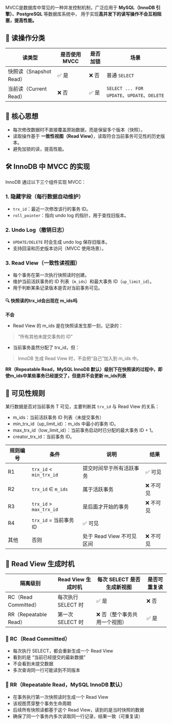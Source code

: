 MVCC是数据库中常见的一种并发控制机制，广泛应用于 **MySQL（InnoDB 引擎）、PostgreSQL** 等数据库系统中，
用于实现**高并发下的读写操作不会互相阻塞，提高性能。**


## 🔎 读操作分类

| 读类型 | 是否使用 MVCC | 是否加锁 | 场景 |
|--------|----------------|-----------|------|
| 快照读（Snapshot Read） | ✅ 是 | ❌ 否 | 普通 `SELECT` |
| 当前读（Current Read） | ❌ 否 | ✅ 是 | `SELECT ... FOR UPDATE`、`UPDATE`、`DELETE` |

## 📌 核心思想
- 每次修改数据时不直接覆盖原始数据，而是保留多个版本（快照）。
- 读取操作基于 **一致性视图（Read View）**，读取符合当前事务可见性的历史版本。
- 避免加锁的读，提高性能。

## 🛠 InnoDB 中 MVCC 的实现

InnoDB 通过以下三个组件实现 MVCC：

### 1. 隐藏字段（每行数据自动维护）

- `trx_id`：最近一次修改该行的事务 ID。
- `roll_pointer`：指向 undo log 的指针，用于查找旧版本。

### 2. Undo Log（撤销日志）

- `UPDATE/DELETE` 时会生成 undo log 保存旧版本。
- 支持回滚和历史版本访问（MVCC 使用场景）。

### 3. Read View（一致性读视图）

- 每个事务在第一次执行快照读时创建。
- 维护当前活跃事务的 ID 列表（`m_ids`）和最大事务 ID（`up_limit_id`）。
- 用于判断某条记录版本是否对当前事务可见。
#### 🔍 快照读的trx_id会出现在 m_ids吗
**不会**
- Read View 的 m_ids 是在快照读发生那一刻，记录的：
>“所有其他未提交事务的 ID”
- 当前事务虽然分配了 trx_id，但：
>InnoDB 生成 Read View 时，不会把“自己”加入到 m_ids 中。

**RR（Repeatable Read，MySQL InnoDB 默认）级别下在快照读的过程中，即使m_ids中某些事务已经提交了，但是并不会更新 m_ids列表**
## 📖 可见性规则

某行数据是否对当前事务 T 可见，主要判断其 `trx_id` 与 Read View 的关系：
- m_ids：当前活跃事务 ID 列表（未提交事务）
- min_trx_id（up_limit_id）：m_ids 中最小的事务 ID。
- max_trx_id（low_limit_id）：当前事务启动时已分配的最大事务 ID + 1。
- creator_trx_id：当前事务 ID。

| 规则编号 | 条件                      | 说明                 | 结果    |
| ---- | ----------------------- | ------------------ | ----- |
| R1   | `trx_id` < `min_trx_id` | 提交时间早于所有活跃事务       | ✅ 可见  |
| R2   | `trx_id` ∈ `m_ids`      | 属于活跃事务             | ❌ 不可见 |
| R3   | `trx_id` > `max_trx_id` | 是后面才开始的事务          | ❌ 不可见 |
| R4   | `trx_id` = 当前事务 ID      | ✅ 可见               |       |
| 其他   | 否则                      | 处于 Read View 不可见区间 | ❌ 不可见 |

## 🎯 Read View 生成时机

| 隔离级别                | Read View 生成时机 | 每次 SELECT 是否生成新视图 | 是否可重复读 |
| ------------------- | -------------- | ----------------- | ------ |
| RC（Read Committed）  | 每次执行 SELECT 时  | ✅ 是               | ❌ 否    |
| RR（Repeatable Read） | 第一次 SELECT 时   | ❌ 否（整个事务共用一个视图）   | ✅ 是    |


### 🔹 RC（Read Committed）
- 每次执行 SELECT，都会重新生成一个 Read View
- 看到的是 “当前已经提交的最新数据”
- 不会看到未提交数据
- 多次查询同一行可能读到不同版本

### 🔸 RR（Repeatable Read，MySQL InnoDB 默认）
- 在事务执行第一次快照读时生成一个 Read View
- 该视图贯穿整个事务生命周期
- 后续所有快照读都基于这个 Read View，读到的是当时快照的数据
- 确保了同一个事务内多次读取同一行记录，结果一致（可重复读）


